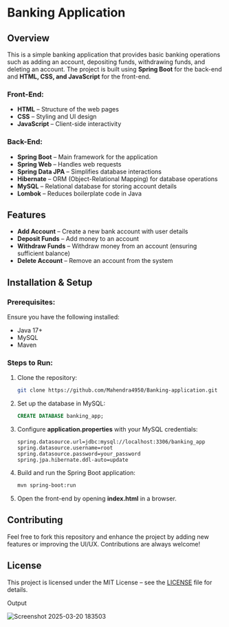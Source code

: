 # Banking Application

## Overview
This is a simple banking application that provides basic banking operations such as adding an account, depositing funds, withdrawing funds, and deleting an account. The project is built using **Spring Boot** for the back-end and **HTML, CSS, and JavaScript** for the front-end.

### Front-End:
- **HTML** – Structure of the web pages
- **CSS** – Styling and UI design
- **JavaScript** – Client-side interactivity

### Back-End:
- **Spring Boot** – Main framework for the application
- **Spring Web** – Handles web requests
- **Spring Data JPA** – Simplifies database interactions
- **Hibernate** – ORM (Object-Relational Mapping) for database operations
- **MySQL** – Relational database for storing account details
- **Lombok** – Reduces boilerplate code in Java

## Features
- **Add Account** – Create a new bank account with user details
- **Deposit Funds** – Add money to an account
- **Withdraw Funds** – Withdraw money from an account (ensuring sufficient balance)
- **Delete Account** – Remove an account from the system

## Installation & Setup

### Prerequisites:
Ensure you have the following installed:
- Java 17+
- MySQL
- Maven

### Steps to Run:
1. Clone the repository:
   ```sh
   git clone https://github.com/Mahendra4950/Banking-application.git
   ```
2. Set up the database in MySQL:
   ```sql
   CREATE DATABASE banking_app;
   ```
3. Configure **application.properties** with your MySQL credentials:
   ```properties
   spring.datasource.url=jdbc:mysql://localhost:3306/banking_app
   spring.datasource.username=root
   spring.datasource.password=your_password
   spring.jpa.hibernate.ddl-auto=update
   ```
4. Build and run the Spring Boot application:
   ```sh
   mvn spring-boot:run
   ```
5. Open the front-end by opening **index.html** in a browser.

## Contributing
Feel free to fork this repository and enhance the project by adding new features or improving the UI/UX. Contributions are always welcome!

## License
This project is licensed under the MIT License – see the [LICENSE](LICENSE) file for details.


Output

![Screenshot 2025-03-20 183503](https://github.com/user-attachments/assets/db00b301-5c94-41ba-a83f-b98d7e78b6ac)


